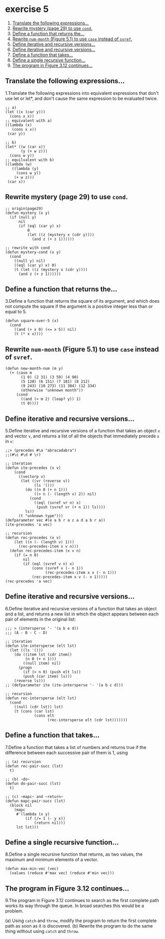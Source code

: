 

# exercise 5

1.  [Translate the following expressions&#x2026;](#orgfcbc23f)
2.  [Rewrite mystery (page 29) to use `cond`.](#org211ba1b)
3.  [Define a function that returns the&#x2026;](#org8ca7dfd)
4.  [Rewrite `num-month` (Figure 5.1) to use `case` instead of `svref`.](#orgfabad62)
5.  [Define iterative and recursive versions&#x2026;](#org9026b85)
6.  [Define iterative and recursive versions&#x2026;](#org67ef5e7)
7.  [Define a function that takes&#x2026;](#org7b21e77)
8.  [Define a single recursive function&#x2026;](#org414c692)
9.  [The program in Figure 3.12 continues&#x2026;](#org99a0d34)


<a id="orgfcbc23f"></a>

## Translate the following expressions&#x2026;

1.Translate the following expressions into equivalent expressions that don't use let or let\*, and don't cause the same expression to be evaluated twice.

    ;; a)
    (let ((x (car y)))
      (cons x x))
    ;; equivalent with a)
    ((lambda (x)
       (cons x x))
     (car y))
    
    ;; b)
    (let* ((w (car x))
           (y (+ w z)))
      (cons w y))
    ;; equilvalent with b)
    ((lambda (w)
       ((lambda (y)
         (cons w y))
        (+ w z)))
     (car x))


<a id="org211ba1b"></a>

## Rewrite mystery (page 29) to use `cond`.

    ;; origin(page29)
    (defun mystery (x y)
      (if (null y)
          nil
          (if (eql (car y) x)
              0
              (let ((z (mystery x (cdr y))))
                (and z (+ z 1))))))

    ;; rewrite with cond
    (defun mystery-cond (x y)
      (cond
        ((null y) nil)
        ((eql (car y) x) 0)
        (t (let ((z (mystery x (cdr y))))
          (and z (+ z 1))))))


<a id="org8ca7dfd"></a>

## Define a function that returns the&#x2026;

3.Define a function that returns the square of its argument, and which does not compute the square if the argument is a positive integer less than or equal to 5.

    (defun square-over-5 (x)
      (cond
        ((and (> x 0) (<= x 5)) nil)
        (t (* x x))))


<a id="orgfabad62"></a>

## Rewrite `num-month` (Figure 5.1) to use `case` instead of `svref`.

    (defun new-month-num (m y)
      (+ (case m
           (1 0) (2 31) (3 59) (4 90)
           (5 120) (6 151) (7 181) (8 212)
           (9 243) (10 273) (11 304) (12 334)
           (otherwise "unknown month"))
         (cond
           ((and (> m 2) (leap? y)) 1)
           (t 0))))


<a id="org9026b85"></a>

## Define iterative and recursive versions&#x2026;

5.Define iterative and recursive versions of a function that takes an object `x` and vector `v`, and returns a list of all the objects that immediately precede `x` in `v`:

    ;;> (precedes #\a "abracadabra")
    ;;(#\c #\d # \r)

    ;; iteration
    (defun ite-precedes (x v)
        (cond
          ((vectorp v)
           (let ((vr (reverse v))
                 (ls '()))
             (do ((n 0 (+ n 1)))
                 ((> n (- (length v) 2)) nil)
               (cond
                 ((eql (svref vr n) x)
                  (push (svref vr (+ n 1)) ls))))
             ls))
          (t "unknown type")))
    (defparameter vec #(e a b r a c a d a b r a))
    (ite-precedes 'a vec)

    ;; recursion
    (defun rec-precedes (x v)
        (let ((n (- (length v) 1)))
          (rec-precedes-item x v n)))
      (defun rec-precedes-item (x v n)
        (if (= n 0)
            nil
            (if (eql (svref v n) x)
                (cons (svref v (- n 1))
                      (rec-precedes-item x v (- n 1)))
                (rec-precedes-item x v (- n 1)))))
    (rec-precedes 'a vec)


<a id="org67ef5e7"></a>

## Define iterative and recursive versions&#x2026;

6.Define iterative and recursive versions of a function that takes an object and a list, and returns a new list in which the object appears between each pair of elements in the original list:

    ;;; > (intersperse '- '(a b e d))
    ;;; (A - B - C - D)
    
    ;; iteration
    (defun ite-intersperse (elt lst)
      (let ((ls '()))
        (do ((item lst (cdr item))
             (n 0 (+ n 1)))
            ((null item) nil)
          (progn
            (if (> n 0) (push elt ls))
            (push (car item) ls)))
        (reverse ls)))
    ;; (defparameter ite (ite-intersperse '- '(a b c d)))
    
    ;; recursion
    (defun rec-intersperse (elt lst)
      (cond
        ((null (cdr lst)) lst)
        (t (cons (car lst)
                 (cons elt
                       (rec-intersperse elt (cdr lst)))))))


<a id="org7b21e77"></a>

## Define a function that takes&#x2026;

7.Define a function that takes a list of numbers and returns true if the
difference between each successive pair of them is 1, using

    ;; (a) recursion
    (defun rec-pair-succ (lst)
      t)
    
    ;; (b) ~do~
    (defun do-pair-succ (lst)
      t)
    
    ;; (c) ~mapc~ and ~return~
    (defun mapc-pair-succ (lst)
      (block nil
        (mapc
         #'(lambda (x y)
             (if (/= 1 (- y x))
                 (return nil)))
         lst lst)))


<a id="org414c692"></a>

## Define a single recursive function&#x2026;

8.Define a single recursive function that returns, as two values, the maximum and minimum elements of a vector.

    (defun max-min-vec (vec)
      (values (reduce #'max vec) (reduce #'min vec)))


<a id="org99a0d34"></a>

## The program in Figure 3.12 continues&#x2026;

9.The program in Figure 3.12 continues to search as the first complete
path works its way through the queue. In broad searches this would be
a problem.

(a) Using `catch` and `throw`, modify the program to return the first complete path as soon as it is discovered.
(b) Rewrite the program to do the same thing without using `catch` and `throw`.

